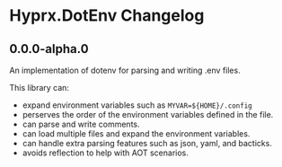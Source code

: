 # Hyprx.DotEnv Changelog

## 0.0.0-alpha.0

An implementation of dotenv for parsing and writing .env files.

This library can:

- expand environment variables such as `MYVAR=${HOME}/.config`
- perserves the order of the environment variables defined in the file.
- can parse and write comments.
- can load multiple files and expand the environment variables.
- can handle extra parsing features such as json, yaml, and bacticks.  
- avoids reflection to help with AOT scenarios.
